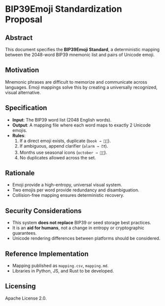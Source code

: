# BIP39Emoji Standardization Proposal

## Abstract
This document specifies the **BIP39Emoji Standard**, a deterministic mapping between the 2048-word BIP39 mnemonic list and pairs of Unicode emoji.

## Motivation
Mnemonic phrases are difficult to memorize and communicate across languages. Emoji mappings solve this by creating a universally recognized, visual alternative.

## Specification
- **Input**: The BIP39 word list (2048 English words).  
- **Output**: A mapping file where each word maps to exactly 2 Unicode emojis.  
- **Rules**:
  1. If a direct emoji exists, duplicate (`book → 📖📖`).  
  2. If ambiguous, append clarifier (`alarm → ⏰❗`).  
  3. Months use seasonal icons (`october → 🎃🍁`).  
  4. No duplicates allowed across the set.  

## Rationale
- Emoji provide a high-entropy, universal visual system.  
- Two emojis per word provide redundancy and disambiguation.  
- Collision-free mapping ensures deterministic recovery.  

## Security Considerations
- This system **does not replace** BIP39 or seed storage best practices.  
- It is an **aid for humans**, not a change in entropy or cryptographic guarantees.  
- Unicode rendering differences between platforms should be considered.  

## Reference Implementation
- Mapping published as `mapping.csv`, `mapping.md`.  
- Libraries in Python, JS, and Rust to be developed.  

## Licensing
Apache License 2.0.  
